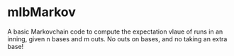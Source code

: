 mlbMarkov
=========
A basic Markovchain code to compute the expectation vlaue of runs in an inning, given n bases and m outs. No outs on bases, and no taking an extra base!